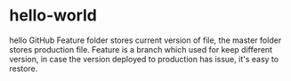 # hello-world
hello GitHub
Feature folder stores current version of file, the master folder stores production file.
Feature is a branch which used for keep different version, in case the version deployed to production has issue, it's easy to restore.
